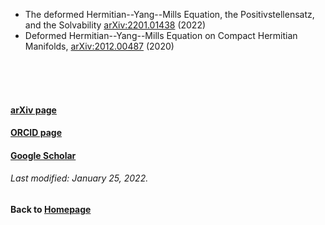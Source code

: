 * The deformed Hermitian--Yang--Mills Equation, the Positivstellensatz, and the Solvability [arXiv:2201.01438](https://arxiv.org/abs/2201.01438) (2022)
* Deformed Hermitian--Yang--Mills Equation on Compact Hermitian Manifolds, [arXiv:2012.00487](https://arxiv.org/abs/2012.00487) (2020)

<br />    
<br />
<br />

#### [arXiv page](https://arxiv.org/a/lin_c_7.html)
#### [ORCID page](https://orcid.org/my-orcid?orcid=0000-0002-5169-5186)
#### [Google Scholar](https://scholar.google.com/citations?user=-V_6_3sAAAAJ&hl=en)
###### Last modified: January 25, 2022.
#### Back to [Homepage](https://chaominl.github.io)
